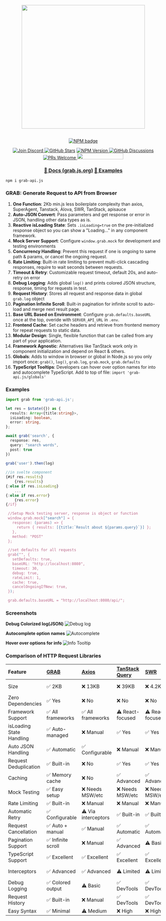 
<p align="center">
    <img width="400px" src="https://i.imgur.com/qrQWkeb.png" />
</p>
<p align="center">
    <br />
    <a href="https://npmjs.org/package/grab-api.js">
        <img src="https://i.imgur.com/ifE8SbX.png"
            alt="NPM badge" />
    </a>
</p>
<p align="center">
  <a href="https://discord.gg/SJdBqBz3tV">
      <img src="https://img.shields.io/discord/1110227955554209923.svg?label=Chat&logo=Discord&colorB=7289da&style=flat"
            alt="Join Discord" />
    </a>
     <a href="https://github.com/vtempest/grab-api/discussions">
     <img alt="GitHub Stars" src="https://img.shields.io/github/stars/vtempest/grab-api" /></a>
   <a href="https://npmjs.org/package/grab-api.js">
    <img alt="NPM Version" src="https://img.shields.io/npm/v/grab-api.js" />
  </a>
    <a href="https://github.com/vtempest/grab-API/discussions">
    <img alt="GitHub Discussions"
        src="https://img.shields.io/github/discussions/vtempest/grab-API" />
    </a>
    <a href="http://makeapullrequest.com">
        <img src="https://img.shields.io/badge/PRs-welcome-brightgreen.svg?style=flat-square" alt="PRs Welcome"/>
    </a>
    <a href="https://codespaces.new/vtempest/grab-API">
    <img src="https://github.com/codespaces/badge.svg" width="150" height="20"/>
    </a>
</p>
<h3 align="center">
  <a href="https://grab.js.org"> 📑 Docs (grab.js.org)</a>
  <a href="https://grab.js.org/guide/Examples"> 🎯 Examples </a>
</h3>

```
npm i grab-api.js
```
### GRAB: Generate Request to API from Browser
1. **One Function**: 2Kb min.js less boilerplate complexity than axios, SuperAgent, Tanstack, Alova, SWR, TanStack, apisauce
2. **Auto-JSON Convert**: Pass parameters and get response or error in JSON, handling other data types as is.
3. **Reactive isLoading State**: Sets `.isLoading=true` on the pre-initialized response object so you can show a "Loading..." in any component framework.
4. **Mock Server Support**: Configure `window.grab.mock` for development and testing environments
5. **Concurrency Handling**: Prevent this request if one is ongoing to same path & params, or cancel the ongoing request.
6. **Rate Limiting**: Built-in rate limiting to prevent multi-click cascading responses, require to wait seconds between requests.
7. **Timeout & Retry**: Customizable request timeout, default 20s, and auto-retry on error
8. **Debug Logging**: Adds global `log()` and prints colored JSON structure, response, timing for requests in test.
9. **Request History**: Stores all request and response data in global `grab.log` object
10. **Pagination Infinite Scroll**: Built-in pagination for infinite scroll to auto-load and merge next result page.
11. **Base URL Based on Environment**: Configure `grab.defaults.baseURL` once at the top, overide with `SERVER_API_URL` in `.env`.
12. **Frontend Cache**: Set cache headers and retrieve from frontend memory for repeat requests to static data.
13. **Modular Design**: Single, flexible function that can be called from any part of your application.
14. **Framework Agnostic**: Alternatives like TanStack work only in component initialization and depend on React & others. 
15. **Globals**: Adds to window in browser or global in Node.js so you only import once: `grab()`, `log()`, `grab.log`, `grab.mock`, `grab.defaults`
16. **TypeScript Tooltips**: Developers can hover over option names for into and autocomplete TypeScript. Add to top of file: `import 'grab-api.js/globals'`


### Examples

```ts
import grab from 'grab-api.js';

let res = $state({}) as {
  results: Array<{title:string}>,
  isLoading: boolean,
  error: string,
};

await grab('search', {
  response: res,
  query: "search words",
  post: true
})
 
grab('user').then(log)

//in svelte component
{#if res.results}
    {res.results}
{:else if res.isLoading}
    ...
{:else if res.error}
    {res.error}
{/if}

 //Setup Mock testing server, response is object or function
 window.grab.mock["search"] = {
   response: (params) => {
     return { results: [{title:`Result about ${params.query}`}] };
   },
   method: "POST"
 };

 //set defaults for all requests
 grab("", { 
   setDefaults: true,
   baseURL: "http://localhost:8080",
   timeout: 30,
   debug: true,
   rateLimit: 1,
   cache: true,
   cancelOngoingIfNew: true,
 });

 grab.defaults.baseURL = "http://localhost:8080/api/";
```

### Screenshots

**Debug Colorized log(JSON)**
![Debug log](https://i.imgur.com/R8Qp6Vg.png)

**Autocomplete option names**
![Autocomplete](https://i.imgur.com/XlxILJ0.png)

**Hover over options for info**
![Info Tooltip](https://i.imgur.com/vV5jbZo.png)


### Comparison of HTTP Request Libraries

| Feature | [GRAB](https://github.com/vtempest/grab-api) | [Axios](https://github.com/axios/axios) | [TanStack Query](https://github.com/TanStack/query) | [SWR](https://github.com/vercel/swr) | [Alova](https://github.com/alovajs/alova) | [SuperAgent](https://github.com/ladjs/superagent) | [Apisauce](https://github.com/infinitered/apisauce) | [Ky](https://github.com/sindresorhus/ky) |
| :-- | :-- | :-- | :-- | :-- | :-- | :-- | :-- | :-- | 
| Size | ✅ 2KB | ❌ 13KB | ❌ 39KB | ❌ 4.2KB | ⚠️ 4KB | ❌ 19KB | ❌ 15KB (with axios) | ⚠️ 4KB |
| Zero Dependencies | ✅ Yes | ❌ No | ❌ No | ❌ No | ✅ Yes | ❌ No | ❌ Needs Axios | ✅ Yes |
| Framework Support | ✅ All frameworks | ✅ All frameworks | ⚠️ React-focused | ⚠️ React-focused | ✅ All frameworks | ✅ All frameworks | ✅ All frameworks | ✅ All frameworks |
| isLoading State Handling | ✅ Auto-managed | ❌ Manual | ✅ Yes | ✅ Yes | ✅ Yes | ❌ Manual | ❌ Manual | ❌ Manual |
| Auto JSON Handling | ✅ Automatic | ✅ Configurable | ❌ Manual | ❌ Manual | ✅ Automatic | ✅ Automatic | ✅ Automatic | ✅ Automatic |
| Request Deduplication | ✅ Built-in | ❌ No | ✅ Yes | ✅ Yes | ✅ Yes | ❌ No | ❌ No | ❌ No |
| Caching | ✅ Memory cache | ❌ No | ✅ Advanced | ✅ Advanced | ✅ Multi-level | ❌ No | ❌ No | ❌ No |
| Mock Testing | ✅ Easy setup | ❌ Needs MSW/etc | ❌ Needs MSW/etc | ❌ Needs MSW/etc | ⚠️ Basic | ❌ Needs separate lib | ❌ Needs separate lib | ❌ Needs MSW/etc |
| Rate Limiting | ✅ Built-in | ❌ Manual | ❌ Manual | ❌ Manual | ⚠️ Basic | ❌ Manual | ❌ Manual | ❌ Manual |
| Automatic Retry | ✅ Configurable | ⚠️ Via interceptors | ✅ Built-in | ✅ Built-in | ✅ Built-in | ✅ Built-in | ❌ Manual | ✅ Built-in |
| Request Cancellation | ✅ Auto + manual | ✅ Manual | ✅ Automatic | ✅ Automatic | ✅ Manual | ✅ Manual | ✅ Manual | ✅ Manual |
| Pagination Support | ✅ Infinite scroll | ❌ Manual | ✅ Advanced | ⚠️ Basic | ✅ Built-in | ❌ Manual | ❌ Manual | ❌ Manual |
| TypeScript Support |  ✅ Excellent  | ✅ Excellent | ✅ Excellent | ✅ Excellent | ✅ Good | ✅ Good | ✅ Good | ✅ Excellent |
| Interceptors | ✅ Advanced | ✅ Advanced | ⚠️ Limited | ⚠️ Limited | ✅ Advanced | ✅ Plugins | ✅ Transforms | ✅ Hooks system |
| Debug Logging | ✅ Colored output | ⚠️ Basic | ✅ DevTools | ✅ DevTools | ⚠️ Basic | ⚠️ Basic | ⚠️ Basic | ⚠️ Basic |
| Request History | ✅ Built-in | ❌ Manual | ✅ DevTools | ✅ DevTools | ❌ Manual | ❌ Manual | ❌ Manual | ❌ Manual |
| Easy Syntax | ✅ Minimal | ⚠️ Medium | ❌ High | ❌ High | ⚠️ Medium | ⚠️ Medium | ✅ Low | ✅ Minimal |